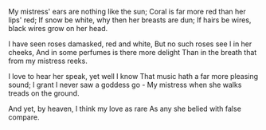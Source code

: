 My mistress' ears are nothing like the sun;
Coral is far more red than her lips' red;
If snow be white, why then her breasts are dun;
If hairs be wires, black wires grow on her head.

I have seen roses damasked, red and white,
But no such roses see I in her cheeks,
And in some perfumes is there more delight
Than in the breath that from my mistress reeks.

I love to hear her speak, yet well I know
That music hath a far more pleasing sound;
I grant I never saw a goddess go -
My mistress when she walks treads on the ground.

And yet, by heaven, I think my love as rare
As any she belied with false compare.